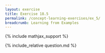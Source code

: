 ```yaml
---
layout: exercise
title: Exercise 18.5
permalink: /concept-learning-exercises/ex_5/
breadcrumb: Learning from Examples
---
```


{% include mathjax_support %}

<div><i class="arrow-up loader" data-chapter="concept-learning-exercises" data-exercise="ex_5" data-rating="0"></i></div>
{% include_relative question.md %}
